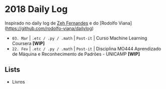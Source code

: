 # 2018 Daily Log
Inspirado no daily log de [Zeh Fernandes](https://github.com/zehfernandes/dailylog) e do [Rodolfo Viana] (https://github.com/rodolfo-viana/dailylog)

- ```03. Mar``` | ```.etc / .py / .math``` | ```Post-it``` | Curso Machine Learning Coursera **[WIP]**
- ```22. Fev``` | ```.etc / .py / .math``` | ```Post-it``` | Disciplina MO444 Aprendizado de Máquina e Reconhecimento de Padrões - UNICAMP **[WIP]**

## Lists
- Livros
